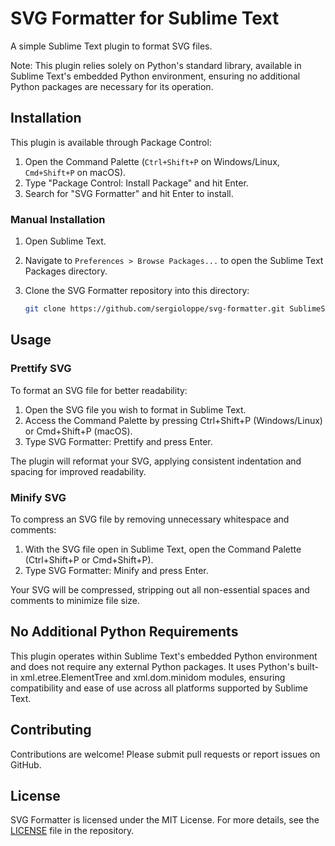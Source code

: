 # SVG Formatter for Sublime Text

A simple Sublime Text plugin to format SVG files.


Note: This plugin relies solely on Python's standard library, available in Sublime Text's embedded Python environment, ensuring no additional Python packages are necessary for its operation.


## Installation

This plugin is available through Package Control:

1. Open the Command Palette (`Ctrl+Shift+P` on Windows/Linux, `Cmd+Shift+P` on macOS).
2. Type "Package Control: Install Package" and hit Enter.
3. Search for "SVG Formatter" and hit Enter to install.

### Manual Installation

1. Open Sublime Text.
2. Navigate to `Preferences > Browse Packages...` to open the Sublime Text Packages directory.
3. Clone the SVG Formatter repository into this directory:

   ```bash
   git clone https://github.com/sergioloppe/svg-formatter.git SublimeSvgFormatter


## Usage

### Prettify SVG
To format an SVG file for better readability:

1. Open the SVG file you wish to format in Sublime Text.
2. Access the Command Palette by pressing Ctrl+Shift+P (Windows/Linux) or Cmd+Shift+P (macOS).
3. Type SVG Formatter: Prettify and press Enter.

The plugin will reformat your SVG, applying consistent indentation and spacing for improved readability.

### Minify SVG
To compress an SVG file by removing unnecessary whitespace and comments:

1. With the SVG file open in Sublime Text, open the Command Palette (Ctrl+Shift+P or Cmd+Shift+P).
2. Type SVG Formatter: Minify and press Enter.

Your SVG will be compressed, stripping out all non-essential spaces and comments to minimize file size.

## No Additional Python Requirements
This plugin operates within Sublime Text's embedded Python environment and does not require any external Python packages. It uses Python's built-in xml.etree.ElementTree and xml.dom.minidom modules, ensuring compatibility and ease of use across all platforms supported by Sublime Text.

## Contributing

Contributions are welcome! Please submit pull requests or report issues on GitHub.

## License

SVG Formatter is licensed under the MIT License. For more details, see the [LICENSE](LICENSE) file in the repository.
